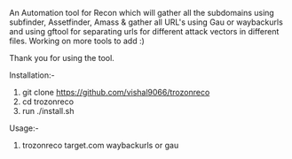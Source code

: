 An Automation tool for Recon which will gather all the subdomains using subfinder, Assetfinder, Amass & gather all URL's using Gau or waybackurls and using gftool for separating urls for different attack vectors in different files.
Working on more tools to add :)

Thank you for using the tool.

Installation:-
1. git clone https://github.com/vishal9066/trozonreco
2. cd trozonreco
3. run ./install.sh

Usage:-
1. trozonreco target.com waybackurls or gau 